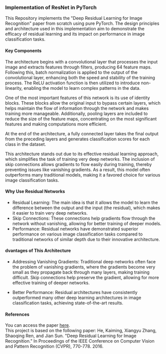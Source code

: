 ### Implementation of ResNet in PyTorch

This Repository implements the "Deep Residual Learning for Image Recognition" paper from scratch using pure PyTorch. The design principles and architecture used in this implementation aim to demonstrate the efficacy of residual learning and its impact on performance in image classification tasks.

#### Key Components

The architecture begins with a convolutional layer that processes the input image and extracts features through filters, producing 64 feature maps. Following this, batch normalization is applied to the output of the convolutional layer, enhancing both the speed and stability of the training process. The ReLU activation function is then utilized to introduce non-linearity, enabling the model to learn complex patterns in the data.

One of the most important features of this network is its use of identity blocks. These blocks allow the original input to bypass certain layers, which helps maintain the flow of information through the network and makes training more manageable. Additionally, pooling layers are included to reduce the size of the feature maps, concentrating on the most significant features and making computations more efficient.

At the end of the architecture, a fully connected layer takes the final output from the preceding layers and generates classification scores for each class in the dataset.

This architecture stands out due to its effective residual learning approach, which simplifies the task of training very deep networks. The inclusion of skip connections allows gradients to flow easily during training, thereby preventing issues like vanishing gradients. As a result, this model often outperforms many traditional models, making it a favored choice for various image classification tasks.

#### Why Use Residual Networks

- Residual Learning: The main idea is that it allows the model to learn the difference between the output and the input (the residual), which makes it easier to train very deep networks.
- Skip Connections: These connections help gradients flow through the network without vanishing, allowing for better training of deeper models.
- Performance: Residual networks have demonstrated superior performance on various image classification tasks compared to traditional networks of similar depth due to their innovative architecture.

#### dvantages of This Architecture

- Addressing Vanishing Gradients: Traditional deep networks often face the problem of vanishing gradients, where the gradients become very small as they propagate back through many layers, making training difficult. Skip connections help preserve the gradient, allowing for more effective training of deeper networks.

- Better Performance: Residual architectures have consistently outperformed many other deep learning architectures in image classification tasks, achieving state-of-the-art results.

#### References

You can access the paper [here](https://arxiv.org/pdf/1512.03385).                   
This project is based on the following paper:
He, Kaiming, Xiangyu Zhang, Shaoqing Ren, and Jian Sun. "Deep Residual Learning for Image Recognition." In Proceedings of the IEEE Conference on Computer Vision and Pattern Recognition (CVPR), 770-778. 2016.
